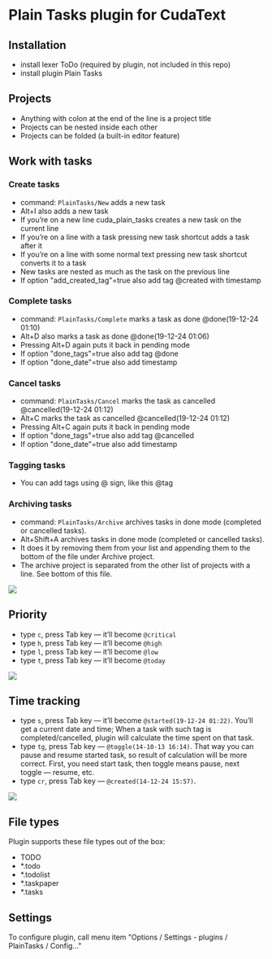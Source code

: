 # Plain Tasks plugin for CudaText

## Installation
  
* install lexer ToDo (required by plugin, not included in this repo)
* install plugin Plain Tasks

## Projects

* Anything with colon at the end of the line is a project title
* Projects can be nested inside each other
* Projects can be folded (a built-in editor feature)

## Work with tasks

### Create tasks

* command: `PlainTasks/New` adds a new task
* Alt+I also adds a new task
* If you’re on a new line cuda_plain_tasks creates a new task on the current line
* If you’re on a line with a task pressing new task shortcut adds a task after it
* If you’re on a line with some normal text pressing new task shortcut converts it to a task
* New tasks are nested as much as the task on the previous line
* If option "add_created_tag"=true also add tag @created with timestamp

### Complete tasks

* command: `PlainTasks/Complete` marks a task as done @done(19-12-24 01:10)
* Alt+D also marks a task as done @done(19-12-24 01:06)
* Pressing Alt+D again puts it back in pending mode
* If option "done_tags"=true also add tag @done
* If option "done_date"=true also add timestamp

### Cancel tasks

* command: `PlainTasks/Cancel` marks the task as cancelled @cancelled(19-12-24 01:12)
* Alt+C marks the task as cancelled @cancelled(19-12-24 01:12)
* Pressing Alt+C again puts it back in pending mode
* If option "done_tags"=true also add tag @cancelled
* If option "done_date"=true also add timestamp

### Tagging tasks

* You can add tags using @ sign, like this @tag

### Archiving tasks

* command: `PlainTasks/Archive` archives tasks in done mode (completed or cancelled tasks).
* Alt+Shift+A archives tasks in done mode (completed or cancelled tasks).
* It does it by removing them from your list and appending them to the bottom of the file under Archive project.
* The archive project is separated from the other list of projects with a line. See bottom of this file.

![](https://media.giphy.com/media/RN9Aqa8Aat4MRGW7d3/giphy.gif)

## Priority

* type `c`, press Tab key — it’ll become `@critical`
* type `h`, press Tab key — it’ll become `@high`
* type `l`, press Tab key — it’ll become `@low`
* type `t`, press Tab key — it’ll become `@today`
 
![](https://i.imgur.com/ITJ2Ql8.png)

## Time tracking

* type `s`, press Tab key — it’ll become `@started(19-12-24 01:22)`. You’ll get a current date and time; When a task with such tag is completed/cancelled, plugin will calculate the time spent on that task.
* type `tg`, press Tab key — `@toggle(14-10-13 16:14)`. That way you can pause and resume started task, so result of calculation will be more correct. First, you need start task, then toggle means pause, next toggle — resume, etc.
* type `cr`, press Tab key — `@created(14-12-24 15:57)`.

![](https://media.giphy.com/media/kIF5xIqz8dmdnW4cTF/giphy.gif)

## File types

Plugin supports these file types out of the box:
* TODO
* *.todo
* *.todolist
* *.taskpaper
* *.tasks

## Settings
To configure plugin, call menu item "Options / Settings - plugins / PlainTasks / Config..."
